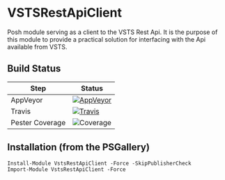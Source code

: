 # VSTSRestApiClient
Posh module serving as a client to the VSTS Rest Api. It is the purpose of this module to provide a practical solution for interfacing with the Api available from VSTS.

## Build Status

|Step| Status |
|----|--------------|
|AppVeyor|[![AppVeyor](https://ci.appveyor.com/api/projects/status/5krn1gct8a0cyis1?svg=true)](https://ci.appveyor.com/project/PoshTamer/vstsrestapiclient)|
|Travis|[![Travis](https://travis-ci.org/PoshTamer/VstsRestApiClient.svg?branch=add-tests-src)](https://travis-ci.org/PoshTamer/VstsRestApiClient)|
|Pester Coverage|![Coverage](https://img.shields.io/badge/Coverage-95.83%25-brightgreen.svg)|

## Installation (from the PSGallery)

    Install-Module VstsRestApiClient -Force -SkipPublisherCheck
    Import-Module VstsRestApiClient -Force










































